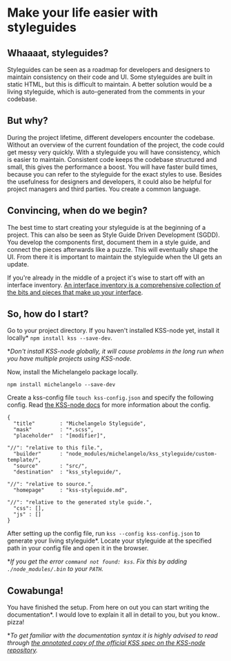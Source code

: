 # Make your life easier with styleguides


## Whaaaat, styleguides?
Styleguides can be seen as a roadmap for developers and designers to maintain consistency on their code and UI. Some styleguides are built in static HTML, but this is difficult to maintain. A better solution would be a living styleguide, which is auto-generated from the comments in your codebase.


## But why?
During the project lifetime, different developers encounter the codebase. Without an overview of the current foundation of the project, the code could get messy very quickly. With a styleguide you will have consistency, which is easier to maintain. Consistent code keeps the codebase structured and small, this gives the performance a boost. You will have faster build times, because you can refer to the styleguide for the exact styles to use. Besides the usefulness for designers and developers, it could also be helpful for project managers and third parties. You create a common language.


## Convincing, when do we begin?
The best time to start creating your styleguide is at the beginning of a project. This can also be seen as Style Guide Driven Development (SGDD). You develop the components first, document them in a style guide, and connect the pieces afterwards like a puzzle. This will eventually shape the UI. From there it is important to maintain the styleguide when the UI gets an update.

If you're already in the middle of a project it's wise to start off with an interface inventory. [An interface inventory is a comprehensive collection of the bits and pieces that make up your interface](http://bradfrost.com/blog/post/interface-inventory/).


## So, how do I start?
Go to your project directory. If you haven't installed KSS-node yet, install it locally* `npm install kss --save-dev`.

**Don't install KSS-node globally, it will cause problems in the long run when you have multiple projects using KSS-node.*

Now, install the Michelangelo package locally.

```
npm install michelangelo --save-dev
```

Create a kss-config file `touch kss-config.json` and specify the following config. Read [the KSS-node docs](https://github.com/kss-node/kss-node#using-the-command-line-tool) for more information about the config.
```
{
  "title"        : "Michelangelo Styleguide",
  "mask"         : "*.scss",
  "placeholder"  : "[modifier]",

"//": "relative to this file.",
  "builder"      : "node_modules/michelangelo/kss_styleguide/custom-template/",
  "source"       : "src/",
  "destination"  : "kss_styleguide/",

"//": "relative to source.",
  "homepage"     : "kss-styleguide.md",

"//": "relative to the generated style guide.",
  "css": [],
  "js" : []
}
```

After setting up the config file, run `kss --config kss-config.json` to generate your living styleguide*. Locate your styleguide at the specified path in your config file and open it in the browser.

**If you get the error `command not found: kss`. Fix this by adding `./node_modules/.bin` to your `PATH`.*


## Cowabunga!
You have finished the setup. From here on out you can start writing the documentation*. I would love to explain it all in detail to you, but you know.. pizza!

**To get familiar with the documentation syntax it is highly advised to read through [the annotated copy of the official KSS spec on the KSS-node repository](https://github.com/kss-node/kss/blob/spec/SPEC.md).*

